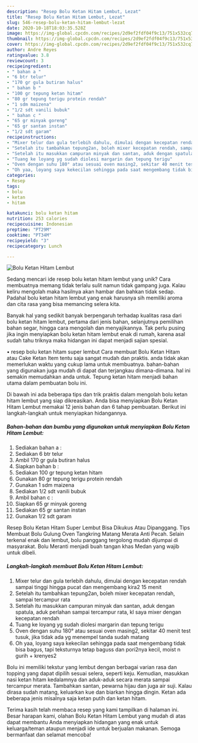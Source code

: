 ```yaml
---
description: "Resep Bolu Ketan Hitam Lembut, Lezat"
title: "Resep Bolu Ketan Hitam Lembut, Lezat"
slug: 546-resep-bolu-ketan-hitam-lembut-lezat
date: 2020-10-18T18:03:35.528Z
image: https://img-global.cpcdn.com/recipes/2d9ef2fdf04f9c13/751x532cq70/bolu-ketan-hitam-lembut-foto-resep-utama.jpg
thumbnail: https://img-global.cpcdn.com/recipes/2d9ef2fdf04f9c13/751x532cq70/bolu-ketan-hitam-lembut-foto-resep-utama.jpg
cover: https://img-global.cpcdn.com/recipes/2d9ef2fdf04f9c13/751x532cq70/bolu-ketan-hitam-lembut-foto-resep-utama.jpg
author: Andre Reyes
ratingvalue: 3.8
reviewcount: 3
recipeingredient:
- " bahan a "
- "6 btr telur"
- "170 gr gula butiran halus"
- " bahan b "
- "100 gr tepung ketan hitam"
- "80 gr tepung terigu protein rendah"
- "1 sdm maizena"
- "1/2 sdt vanili bubuk"
- " bahan c "
- "65 gr minyak goreng"
- "65 gr santan instan"
- "1/2 sdt garam"
recipeinstructions:
- "Mixer telur dan gula terlebih dahulu, dimulai dengan kecepatan rendah sampai tinggi hingga pucat dan mengembang kira2 15 menit"
- "Setelah itu tambahkan tepung2an, boleh mixer kecepatan rendah, sampai tercampur rata"
- "Setelah itu masukkan campuran minyak dan santan, aduk dengan spatula, aduk perlahan sampai tercampur rata, kl saya mixer dengan kecepatan rendah"
- "Tuang ke loyang yg sudah diolesi margarin dan tepung terigu"
- "Oven dengan suhu 180° atau sesuai oven masing2, sekitar 40 menit test tusuk, jika tidak ada yg menempel tanda sudah matang"
- "Oh yaa, loyang saya kekecilan sehingga pada saat mengembang tidak bisa bagus, tapi teksturnya tetap baguss dan pori2nya kecil, moist n gurih + krenyes2"
categories:
- Resep
tags:
- bolu
- ketan
- hitam

katakunci: bolu ketan hitam 
nutrition: 253 calories
recipecuisine: Indonesian
preptime: "PT29M"
cooktime: "PT34M"
recipeyield: "3"
recipecategory: Lunch

---
```



![Bolu Ketan Hitam Lembut](https://img-global.cpcdn.com/recipes/2d9ef2fdf04f9c13/751x532cq70/bolu-ketan-hitam-lembut-foto-resep-utama.jpg)

Sedang mencari ide resep bolu ketan hitam lembut yang unik? Cara membuatnya memang tidak terlalu sulit namun tidak gampang juga. Kalau keliru mengolah maka hasilnya akan hambar dan bahkan tidak sedap. Padahal bolu ketan hitam lembut yang enak harusnya sih memiliki aroma dan cita rasa yang bisa memancing selera kita.

Banyak hal yang sedikit banyak berpengaruh terhadap kualitas rasa dari bolu ketan hitam lembut, pertama dari jenis bahan, selanjutnya pemilihan bahan segar, hingga cara mengolah dan menyajikannya. Tak perlu pusing jika ingin menyiapkan bolu ketan hitam lembut enak di rumah, karena asal sudah tahu triknya maka hidangan ini dapat menjadi sajian spesial.

• resep bolu ketan hitam super lembut Cara membuat Bolu Ketan Hitam atau Cake Ketan Item tentu saja sangat mudah dan praktis. anda tidak akan memerlukan waktu yang cukup lama untuk membuatnya. bahan-bahan yang digunakan juga mudah di dapat dan terjangkau dimana-dimana. hal ini semakin memudahkan anda untuk. Tepung ketan hitam menjadi bahan utama dalam pembuatan bolu ini.


Di bawah ini ada beberapa tips dan trik praktis dalam mengolah bolu ketan hitam lembut yang siap dikreasikan. Anda bisa menyiapkan Bolu Ketan Hitam Lembut memakai 12 jenis bahan dan 6 tahap pembuatan. Berikut ini langkah-langkah untuk menyiapkan hidangannya.

<!--inarticleads1-->

##### Bahan-bahan dan bumbu yang digunakan untuk menyiapkan Bolu Ketan Hitam Lembut:

1. Sediakan  bahan a :
1. Sediakan 6 btr telur
1. Ambil 170 gr gula butiran halus
1. Siapkan  bahan b :
1. Sediakan 100 gr tepung ketan hitam
1. Gunakan 80 gr tepung terigu protein rendah
1. Gunakan 1 sdm maizena
1. Sediakan 1/2 sdt vanili bubuk
1. Ambil  bahan c :
1. Siapkan 65 gr minyak goreng
1. Sediakan 65 gr santan instan
1. Gunakan 1/2 sdt garam


Resep Bolu Ketan Hitam Super Lembut Bisa Dikukus Atau Dipanggang. Tips Membuat Bolu Gulung Oven Tangkring Matang Merata Anti Pecah. Selain terkenal enak dan lembut, bolu panggang tergolong mudah dijumpai di masyarakat. Bolu Meranti menjadi buah tangan khas Medan yang wajib untuk dibeli. 

<!--inarticleads2-->

##### Langkah-langkah membuat Bolu Ketan Hitam Lembut:

1. Mixer telur dan gula terlebih dahulu, dimulai dengan kecepatan rendah sampai tinggi hingga pucat dan mengembang kira2 15 menit
1. Setelah itu tambahkan tepung2an, boleh mixer kecepatan rendah, sampai tercampur rata
1. Setelah itu masukkan campuran minyak dan santan, aduk dengan spatula, aduk perlahan sampai tercampur rata, kl saya mixer dengan kecepatan rendah
1. Tuang ke loyang yg sudah diolesi margarin dan tepung terigu
1. Oven dengan suhu 180° atau sesuai oven masing2, sekitar 40 menit test tusuk, jika tidak ada yg menempel tanda sudah matang
1. Oh yaa, loyang saya kekecilan sehingga pada saat mengembang tidak bisa bagus, tapi teksturnya tetap baguss dan pori2nya kecil, moist n gurih + krenyes2


Bolu ini memiliki tekstur yang lembut dengan berbagai varian rasa dan topping yang dapat dipilih sesuai selera, seperti keju. Kemudian, masukkan nasi ketan hitam kedalamnya dan aduk-aduk secara merata sampai tercampur merata. Tambahkan santan, pewarna hijau dan juga air suji. Kalau dirasa sudah matang, keluarkan kue dan biarkan hingga dingin. Ketan ada beberapa jenis misalnya saja ketan putih dan ketan hitam. 

Terima kasih telah membaca resep yang kami tampilkan di halaman ini. Besar harapan kami, olahan Bolu Ketan Hitam Lembut yang mudah di atas dapat membantu Anda menyiapkan hidangan yang enak untuk keluarga/teman ataupun menjadi ide untuk berjualan makanan. Semoga bermanfaat dan selamat mencoba!

